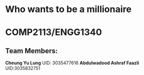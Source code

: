 # Who wants to be a millionaire

# COMP2113/ENGG1340

## Team Members:
**Cheung Yu Lung** UID: 3035477616
**Abdulwadood Ashraf Faazli** UID:3035832751
